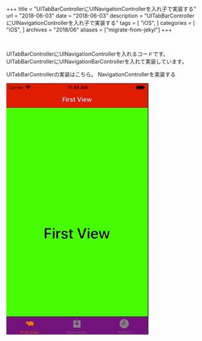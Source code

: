 +++
title = "UITabBarControllerにUINavigationControllerを入れ子で実装する"
url = "2018-06-03"
date = "2018-06-03"
description = "UITabBarControllerにUINavigationControllerを入れ子で実装する"
tags = [
  "iOS",
]
categories = [
  "iOS",
]
archives = "2018/06"
aliases = ["migrate-from-jekyl"]
+++

<br>

UITabBarControllerにUINavigationControllerを入れるコードです。
UITabBarControllerにUINavigationBarControllerを入れて実装しています。

UITabBarControllerの実装はこちら。
NavigationControllerを実装する

![alt](1.gif)

<script src="https://gist.github.com/O-Junpei/331bff0474d8ab8dddb03d6845254c1f.js"></script>
